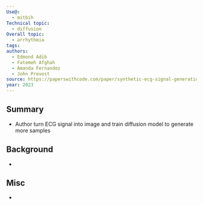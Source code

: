 ```yaml
---
Use@:
  - mitbih
Technical topic:
  - diffusion
Overall topic:
  - arrhythmia
tags: 
authors:
  - Edmond Adib
  - Fatemeh Afghah
  - Amanda Fernandez
  - John Prevost
source: https://paperswithcode.com/paper/synthetic-ecg-signal-generation-using-1
year: 2023
---
```



## Summary
- Author turn ECG signal into image and train diffusion model to generate more samples
## Background
- 

## Misc
- 